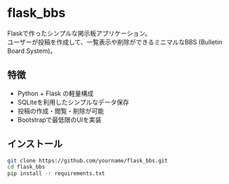 # flask_bbs

Flaskで作ったシンプルな掲示板アプリケーション。  
ユーザーが投稿を作成して、一覧表示や削除ができるミニマルなBBS (Bulletin Board System)。

## 特徴

- Python + Flask の軽量構成
- SQLiteを利用したシンプルなデータ保存
- 投稿の作成・閲覧・削除が可能
- Bootstrapで最低限のUIを実装

## インストール

```bash
git clone https://github.com/yourname/flask_bbs.git
cd flask_bbs
pip install -r requirements.txt

